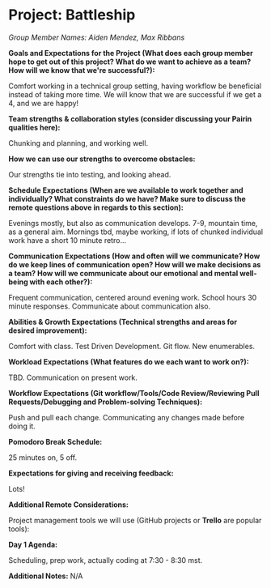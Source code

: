 # Project: Battleship

_Group Member Names: Aiden Mendez, Max Ribbans_

__Goals and Expectations for the Project (What does each group member hope to get out of this project? What do we want to achieve as a team? How will we know that we're successful?):__  

  Comfort working in a technical group setting, having workflow be beneficial instead of taking more time. We will know that we are successful if we get a 4, and we are happy!

__Team strengths & collaboration styles (consider discussing your Pairin qualities here):__

Chunking and planning, and working well.

__How we can use our strengths to overcome obstacles:__

Our strengths tie into testing, and looking ahead.

__Schedule Expectations (When are we available to work together and individually? What constraints do we have? Make sure to discuss the remote questions above in regards to this section):__

Evenings mostly, but also as communication develops. 7-9, mountain time, as a general aim. Mornings tbd, maybe working, if lots of chunked individual work have a short 10 minute retro...

__Communication Expectations (How and often will we communicate? How do we keep lines of communication open? How will we make decisions as a team? How will we communicate about our emotional and mental well-being with each other?):__

Frequent communication, centered around evening work. School hours 30 minute responses. Communicate about communication also.

__Abilities & Growth Expectations (Technical strengths and areas for desired improvement):__

Comfort with class. Test Driven Development. Git flow. New enumerables.

__Workload Expectations (What features do we each want to work on?):__

TBD. Communication on present work.

__Workflow Expectations (Git workflow/Tools/Code Review/Reviewing Pull Requests/Debugging and Problem-solving Techniques):__

Push and pull each change. Communicating any changes made before doing it.

__Pomodoro Break Schedule:__

25 minutes on, 5 off.

__Expectations for giving and receiving feedback:__

Lots!

__Additional Remote Considerations:__

Project management tools we will use (GitHub projects or __Trello__ are popular tools):

__Day 1 Agenda:__

Scheduling, prep work, actually coding at 7:30 - 8:30 mst.

__Additional Notes:__
N/A